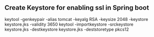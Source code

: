 ## Create Keystore for enabling ssl in Spring boot

keytool -genkeypair -alias tomcat -keyalg RSA -keysize 2048 -keystore keystore.jks -validity 3650
keytool -importkeystore -srckeystore keystore.jks -destkeystore keystore.jks -deststoretype pkcs12

